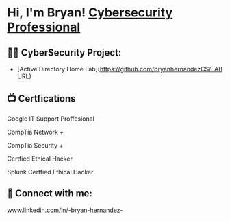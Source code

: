<h1>Hi, I'm Bryan! <a href="www.linkedin.com/in/-bryan-hernandez-">Cybersecurity Professional</a>

<h2>👨‍💻 CyberSecurity Project:</h2>


  - [Active Directory Home Lab](https://github.com/bryanhernandezCS/LAB URL)
  
 

<h2>📺 Certfications</h2>

Google IT Support Proffesional 

CompTia Network +

CompTia Security +

Certfied Ethical Hacker

Splunk Certfied Ethical Hacker


<h2> 🤳 Connect with me:</h2>

www.linkedin.com/in/-bryan-hernandez-
